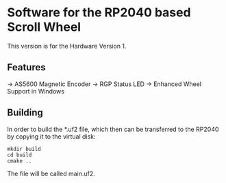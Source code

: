 # Software for the RP2040 based Scroll Wheel

 This version is for the Hardware Version 1.

 ## Features
   -> AS5600 Magnetic Encoder
   -> RGP Status LED
   -> Enhanced Wheel Support in Windows

## Building

In order to build the *.uf2 file, which then can be transferred to the RP2040 by copying it to the virtual disk:

```
mkdir build
cd build
cmake ..
```

The file will be called main.uf2.
